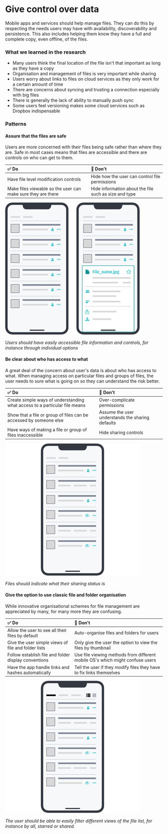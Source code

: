 # Give control over data

Mobile apps and services should help manage files. They can do this by respecting the needs users may have with availability, discoverability and persistence. This also includes helping them know they have a full and complete copy, even offline, of the files.

### What we learned in the research

* Many users think the final location of the file isn't that important as long as they have a copy
* Organisation and management of files is very important while sharing
* Users worry about links to files on cloud services as they only work for a certain amount of time
* There are concerns about syncing and trusting a connection especially with big files
* There is generally the lack of ability to manually push sync
* Some users feel versioning makes some cloud services such as Dropbox indispensable

### Patterns

#### Assure that the files are safe

Users are more concerned with their files being safe rather than where they are. Safe in most cases means that files are accessible and there are controls on who can get to them.

| ✅ Do | 🚫 Don't |
| :--- | :--- |
| Have file level modification controls | Hide how the user can control file permissions |
| Make files viewable so the user can make sure they are there | Hide information about the file such as size and type |

![](https://raw.githubusercontent.com/ipfs/mobile-design-guidelines/master/.gitbook/assets/GiveControlOverData-1.png)

_Users should have easily accessible file information and controls, for instance through individual options_

#### Be clear about who has access to what

A great deal of the concern about user's data is about who has access to what. When managing access on particular files and groups of files, the user needs to sure what is going on so they can understand the risk better.

| ✅ Do | 🚫 Don't |
| :--- | :--- |
| Create simple ways of understanding what access to a particular file means | Over-complicate permissions |
| Show that a file or group of files can be accessed by someone else | Assume the user understands the sharing defaults |
| Have ways of making a file or group of files inaccessible | Hide sharing controls |

![](https://raw.githubusercontent.com/ipfs/mobile-design-guidelines/master/.gitbook/assets/GiveControlOverData-2.png)

_Files should indicate what their sharing status is_

#### Give the option to use classic file and folder organisation

While innovative organisational schemes for file management are appreciated by many, for many more they are confusing.

| ✅ Do | 🚫 Don't |
| :--- | :--- |
| Allow the user to see all their files by default | Auto-organise files and folders for users |
| Give the user simple views of file and folder lists | Only give the user the option to view the files by thumbnail |
| Follow establish file and folder display conventions | Use file viewing methods from different mobile OS's which might confuse users |
| Have the app handle links and hashes automatically | Tell the user if they modify files they have to fix links themselves |

![](https://raw.githubusercontent.com/ipfs/mobile-design-guidelines/master/.gitbook/assets/GiveControlOverData-3.png)

_The user should be able to easily filter different views of the file list, for instance by all, starred or shared._

